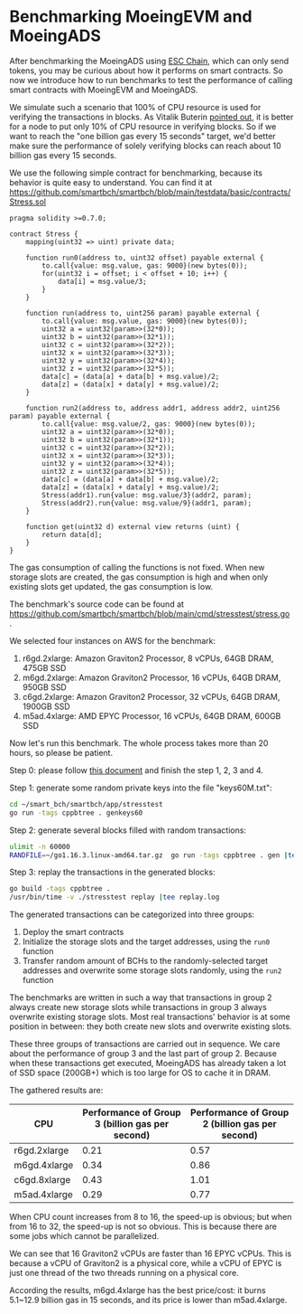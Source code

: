 # Benchmarking MoeingEVM and MoeingADS

After benchmarking the MoeingADS using [ESC Chain](./benchmarking-moeingads.md), which can only send tokens, you may be curious about how it performs on smart contracts. So now we introduce how to run benchmarks to test the performance of calling smart contracts with MoeingEVM and MoeingADS.

We simulate such a scenario that 100% of CPU resource is used for verifying the transactions in blocks. As Vitalik Buterin [pointed out](https://vitalik.ca/general/2021/05/23/scaling.html), it is better for a node to put only 10% of CPU resource in verifying blocks. So if we want to reach the "one billion gas every 15 seconds" target, we'd better make sure the performance of solely verifying blocks can reach about 10 billion gas every 15 seconds.

We use the following simple contract for benchmarking, because its behavior is quite easy to understand. You can find it at https://github.com/smartbch/smartbch/blob/main/testdata/basic/contracts/Stress.sol

```solidity
pragma solidity >=0.7.0;

contract Stress {
    mapping(uint32 => uint) private data;

    function run0(address to, uint32 offset) payable external {
        to.call{value: msg.value, gas: 9000}(new bytes(0));
        for(uint32 i = offset; i < offset + 10; i++) {
            data[i] = msg.value/3;
        }
    }

    function run(address to, uint256 param) payable external {
        to.call{value: msg.value, gas: 9000}(new bytes(0));
        uint32 a = uint32(param>>(32*0));
        uint32 b = uint32(param>>(32*1));
        uint32 c = uint32(param>>(32*2));
        uint32 x = uint32(param>>(32*3));
        uint32 y = uint32(param>>(32*4));
        uint32 z = uint32(param>>(32*5));
        data[c] = (data[a] + data[b] + msg.value)/2;
        data[z] = (data[x] + data[y] + msg.value)/2;
    }

    function run2(address to, address addr1, address addr2, uint256 param) payable external {
        to.call{value: msg.value/2, gas: 9000}(new bytes(0));
        uint32 a = uint32(param>>(32*0));
        uint32 b = uint32(param>>(32*1));
        uint32 c = uint32(param>>(32*2));
        uint32 x = uint32(param>>(32*3));
        uint32 y = uint32(param>>(32*4));
        uint32 z = uint32(param>>(32*5));
        data[c] = (data[a] + data[b] + msg.value)/2;
        data[z] = (data[x] + data[y] + msg.value)/2;
        Stress(addr1).run{value: msg.value/3}(addr2, param);
        Stress(addr2).run{value: msg.value/9}(addr1, param);
    }

    function get(uint32 d) external view returns (uint) {
        return data[d];
    }
}
```

The gas consumption of calling the functions is not fixed. When new storage slots are created, the gas consumption is high and when only existing slots get updated, the gas consumption is low.

The benchmark's source code can be found at https://github.com/smartbch/smartbch/blob/main/cmd/stresstest/stress.go . 

We selected four instances on AWS for the benchmark:

1. r6gd.2xlarge: Amazon Graviton2 Processor, 8 vCPUs, 64GB DRAM, 475GB SSD
2. m6gd.2xlarge: Amazon Graviton2 Processor, 16 vCPUs, 64GB DRAM, 950GB SSD
3. c6gd.2xlarge: Amazon Graviton2 Processor, 32 vCPUs, 64GB DRAM, 1900GB SSD
4. m5ad.4xlarge: AMD EPYC Processor, 16 vCPUs, 64GB DRAM, 600GB SSD

Now let's run this benchmark. The whole process takes more than 20 hours, so please be patient.

Step 0: please follow [this document](../developers-guide/runsinglenode.md) and finish the step 1, 2, 3 and 4.

Step 1: generate some random private keys into the file "keys60M.txt":

```bash
cd ~/smart_bch/smartbch/app/stresstest
go run -tags cppbtree . genkeys60
```

Step 2: generate several blocks filled with random transactions:

```bash
ulimit -n 60000
RANDFILE=~/go1.16.3.linux-amd64.tar.gz  go run -tags cppbtree . gen |tee gen.log
```

Step 3: replay the transactions in the generated blocks:

```bash
go build -tags cppbtree .
/usr/bin/time -v ./stresstest replay |tee replay.log
```

The generated transactions can be categorized into three groups:

1. Deploy the smart contracts
2. Initialize the storage slots and the target addresses, using the `run0` function
3. Transfer random amount of BCHs to the randomly-selected target addresses and overwrite some storage slots randomly, using the `run2` function

The benchmarks are written in such a way that transactions in group 2 always create new storage slots while transactions in group 3 always overwrite existing storage slots. Most real transactions' behavior is at some position in between: they both create new slots and overwrite existing slots.

These three groups of transactions are carried out in sequence. We care about the performance of group 3 and the last part of group 2.  Because when these transactions get executed, MoeingADS has already taken a lot of SSD space (200GB+) which is too large for OS to cache it in DRAM. 

The gathered results are:

| CPU          | Performance of Group 3 (billion gas per second) | Performance of Group 2 (billion gas per second) |
| ------------ | ----------------------------------------------- | ----------------------------------------------- |
| r6gd.2xlarge | 0.21                                            | 0.57                                            |
| m6gd.4xlarge | 0.34                                            | 0.86                                            |
| c6gd.8xlarge | 0.43                                            | 1.01                                            |
| m5ad.4xlarge | 0.29                                            | 0.77                                            |

When CPU count increases from 8 to 16, the speed-up is obvious; but when from 16 to 32, the speed-up is not so obvious. This is because there are some jobs which cannot be parallelized.

We can see that 16  Graviton2 vCPUs are faster than 16 EPYC vCPUs. This is because a vCPU of Graviton2 is a physical core, while a vCPU of EPYC is just one thread of the two threads running on a physical core.

According the results, m6gd.4xlarge has the best price/cost: it burns 5.1~12.9 billion gas in 15 seconds, and its price is lower than m5ad.4xlarge. 

